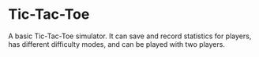 # Tic-Tac-Toe
A basic Tic-Tac-Toe simulator. It can save and record statistics for players, has different difficulty modes, and can be played with two players.
